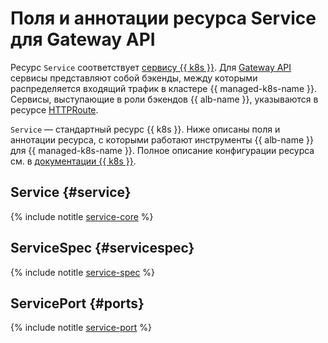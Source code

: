 # Поля и аннотации ресурса Service для Gateway API


Ресурс `Service` соответствует [сервису {{ k8s }}](../../managed-kubernetes/concepts/index.md#service). Для [Gateway API](../tools/k8s-gateway-api/index.md) сервисы представляют собой бэкенды, между которыми распределяется входящий трафик в кластере {{ managed-k8s-name }}. Сервисы, выступающие в роли бэкендов {{ alb-name }}, указываются в ресурсе [HTTPRoute](http-route.md).

`Service` — стандартный ресурс {{ k8s }}. Ниже описаны поля и аннотации ресурса, с которыми работают инструменты {{ alb-name }} для {{ managed-k8s-name }}. Полное описание конфигурации ресурса см. в [документации {{ k8s }}](https://kubernetes.io/docs/reference/kubernetes-api/service-resources/service-v1/).

## Service {#service}

{% include notitle [service-core](../../_includes/managed-kubernetes/alb-ref/service-core-for-gateway.md) %}

## ServiceSpec {#servicespec}

{% include notitle [service-spec](../../_includes/managed-kubernetes/alb-ref/service-spec.md) %}

## ServicePort {#ports}

{% include notitle [service-port](../../_includes/managed-kubernetes/alb-ref/service-port.md) %}
